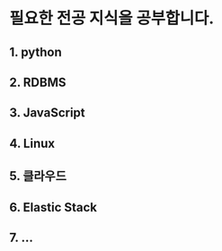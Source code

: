 # 필요한 전공 지식을 공부합니다.
## 1. python
## 2. RDBMS
## 3. JavaScript
## 4. Linux
## 5. 클라우드
## 6. Elastic Stack
## 7. ...